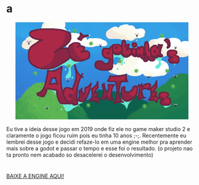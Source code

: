 # a

<p align="center">
  <img height="256" alt="Simple GUI Transitions" src="zegotinhalogocomfundo.png">
</p>

Eu tive a ideia desse jogo em 2019 onde fiz ele no game maker studio 2 e claramente o jogo ficou ruim pois eu tinha 10 anos ;-;.
Recentemente eu lembrei desse jogo e decidi refaze-lo em uma engine melhor pra aprender mais sobre a godot e passar o tempo e esse foi o resultado. (o projeto nao ta pronto nem acabado so desacelerei o desenvolvimento)
<h1></h1><a href="https://www.w3schools.com">BAIXE A ENGINE AQUI!</a>
